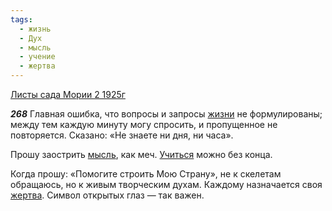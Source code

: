 ```yaml
---
tags:
  - жизнь
  - Дух
  - мысль
  - учение
  - жертва
---
```


[Листы сада Мории 2 1925г](/agni/1925)

___268___
Главная ошибка, что вопросы и запросы [жизни](/tag/#жизнь) не формулированы; между тем каждую минуту могу спросить, и пропущенное не повторяется. Сказано: «Не знаете ни дня, ни часа».   

Прошу заострить [мысль](/tag/#мысль), как меч. [Учиться](/tag/#учение) можно без конца.   

Когда прошу: «Помогите строить Мою Страну», не к скелетам обращаюсь, но к живым творческим духам. Каждому назначается своя [жертва](/tag/#жертва). Символ открытых глаз — так важен.   

